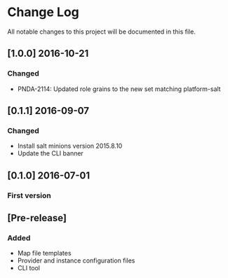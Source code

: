 # Change Log
All notable changes to this project will be documented in this file.

## [1.0.0] 2016-10-21
### Changed
- PNDA-2114: Updated role grains to the new set matching platform-salt

## [0.1.1] 2016-09-07
### Changed
- Install salt minions version 2015.8.10
- Update the CLI banner

## [0.1.0] 2016-07-01
### First version

## [Pre-release]
### Added
- Map file templates
- Provider and instance configuration files
- CLI tool

